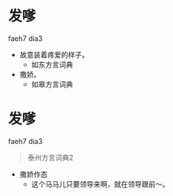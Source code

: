 # 发嗲
faeh7 dia3
+ 故意装着疼爱的样子。
  * 如东方言词典
+ 撒娇。
  * 如皋方言词典

# 发嗲
faeh7 dia3
> 泰州方言词典2
- 撒娇作态
  - 这个马马儿只要领导来啊，就在领导跟前～。
